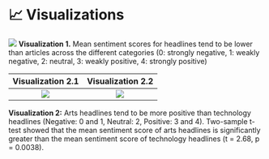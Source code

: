 # :chart_with_upwards_trend: Visualizations

![](https://i.imgur.com/hEIFqDA.png)
**Visualization 1.** Mean sentiment scores for headlines tend to be lower than articles across the different categories (0: strongly negative, 1: weakly negative, 2: neutral, 3: weakly positive, 4: strongly positive)



Visualization 2.1                     |  Visualization 2.2 
:------------------------------------:|:-------------------------:
![](https://i.imgur.com/yyLsSFb.png)  |  ![](https://i.imgur.com/7CL71c0.png)

**Visualization 2:** Arts headlines tend to be more positive than technology headlines (Negative: 0 and 1, Neutral: 2, Positive: 3 and 4).  Two-sample t-test showed that the mean sentiment score of arts headlines is significantly greater than the mean sentiment score of technology headlines (t = 2.68, p = 0.0038).

